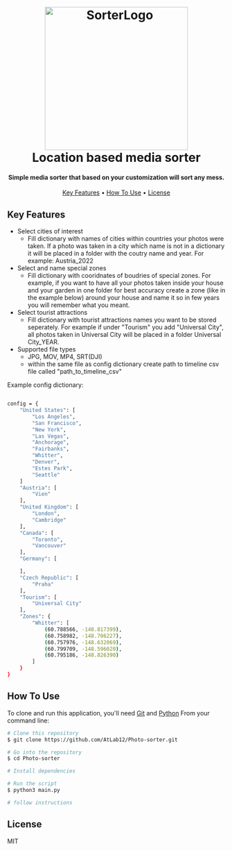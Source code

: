 
<h1 align="center">
  <br>
  <img width="330" alt="SorterLogo" src="https://user-images.githubusercontent.com/40431386/178159216-f24445de-bd2f-472e-8330-efe2b81a3846.png">
  <br>
  Location based media sorter
  <br>
</h1>

<h4 align="center">Simple media sorter that based on your customization will sort any mess.</h4>

<p align="center">
  <a href="#key-features">Key Features</a> •
  <a href="#how-to-use">How To Use</a> •
  <a href="#license">License</a>
</p>

## Key Features

* Select cities of interest
  - Fill dictionary with names of cities within countries your photos were taken. If a photo was taken in a city which name is not in a dictionary it will be placed in a folder with the coutry name and year. For example: Austria_2022
* Select and name special zones
  - Fill dictionary with cooridnates of boudries of special zones. For example, if you want to have all your photos taken inside your house and your garden in one folder for best accuracy create a zone (like in the example below) around your house and name it so in few years you will remember what you meant. 
* Select tourist attractions
  - Fill dictionary with tourist attractions names you want to be stored seperately. For example if under "Tourism" you add "Universal City", all photos taken in Universal City will be placed in a folder Universal City_YEAR.
* Supported file types
  - JPG, MOV, MP4, SRT(DJI)
  - within the same file as config dictionary create path to timeline csv file called "path_to_timeline_csv"


Example config dictionary:

```bash

config = {
    "United States": [
        "Los Angeles",
        "San Francisco",
        "New York",
        "Las Vegas",
        "Anchorage",
        "Fairbanks",
        "Whitter",
        "Denver",
        "Estes Park",
        "Seattle"
    ]
    "Austria": [
        "Vien"
    ],
    "United Kingdom": [
        "London",
        "Cambridge"
    ],
    "Canada": [
        "Toronto",
        "Vancouver"
    ],
    "Germany": [

    ],
    "Czech Republic": [
        "Praha"
    ],
    "Tourism": [
        "Universal City"
    ],
    "Zones": {
        "Whitter": [
            (60.788566, -148.817399),
            (60.758982, -148.706227),
            (60.757976, -148.632069),
            (60.799709, -148.596020),
            (60.795186, -148.826390)
        ]
    }
}
```

## How To Use

To clone and run this application, you'll need [Git](https://git-scm.com) and [Python](https://www.python.org/downloads/) 
From your command line:

```bash
# Clone this repository
$ git clone https://github.com/AtLab12/Photo-sorter.git

# Go into the repository
$ cd Photo-sorter

# Install dependencies

# Run the script
$ python3 main.py

# follow instructions
```

## License

MIT



